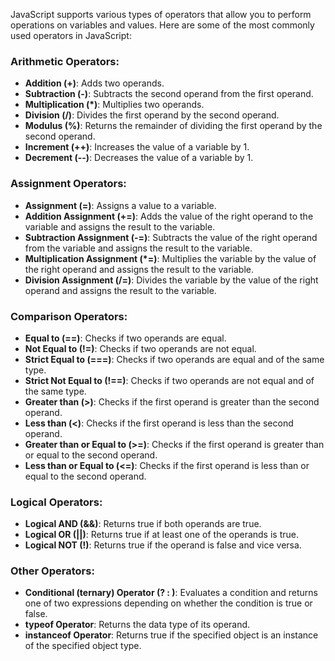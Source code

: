 JavaScript supports various types of operators that allow you to perform operations on variables and values. Here are some of the most commonly used operators in JavaScript:

### Arithmetic Operators:

- **Addition (+)**: Adds two operands.
- **Subtraction (-)**: Subtracts the second operand from the first operand.
- **Multiplication (\*)**: Multiplies two operands.
- **Division (/)**: Divides the first operand by the second operand.
- **Modulus (%)**: Returns the remainder of dividing the first operand by the second operand.
- **Increment (++)**: Increases the value of a variable by 1.
- **Decrement (--)**: Decreases the value of a variable by 1.

### Assignment Operators:

- **Assignment (=)**: Assigns a value to a variable.
- **Addition Assignment (+=)**: Adds the value of the right operand to the variable and assigns the result to the variable.
- **Subtraction Assignment (-=)**: Subtracts the value of the right operand from the variable and assigns the result to the variable.
- **Multiplication Assignment (\*=)**: Multiplies the variable by the value of the right operand and assigns the result to the variable.
- **Division Assignment (/=)**: Divides the variable by the value of the right operand and assigns the result to the variable.

### Comparison Operators:

- **Equal to (==)**: Checks if two operands are equal.
- **Not Equal to (!=)**: Checks if two operands are not equal.
- **Strict Equal to (===)**: Checks if two operands are equal and of the same type.
- **Strict Not Equal to (!==)**: Checks if two operands are not equal and of the same type.
- **Greater than (>)**: Checks if the first operand is greater than the second operand.
- **Less than (<)**: Checks if the first operand is less than the second operand.
- **Greater than or Equal to (>=)**: Checks if the first operand is greater than or equal to the second operand.
- **Less than or Equal to (<=)**: Checks if the first operand is less than or equal to the second operand.

### Logical Operators:

- **Logical AND (&&)**: Returns true if both operands are true.
- **Logical OR (||)**: Returns true if at least one of the operands is true.
- **Logical NOT (!)**: Returns true if the operand is false and vice versa.

### Other Operators:

- **Conditional (ternary) Operator (? : )**: Evaluates a condition and returns one of two expressions depending on whether the condition is true or false.
- **typeof Operator**: Returns the data type of its operand.
- **instanceof Operator**: Returns true if the specified object is an instance of the specified object type.
